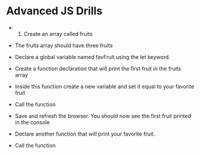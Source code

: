 # Advanced JS Drills

* 1. Create an array called fruits

* The fruits array should have three fruits

* Declare a global variable named favFruit using the let keyword.

* Create a function declaration that will print the first fruit in the fruits array

* Inside this function create a new variable and set it equal to your favorite fruit

* Call the function

* Save and refresh the browser. You should now see the first fruit printed in the console

* Declare another function that will print your favorite fruit.

* Call the function
